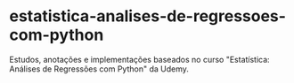 # estatistica-analises-de-regressoes-com-python
Estudos, anotações e implementações baseados no curso "Estatística: Análises de Regressões com Python" da Udemy.
